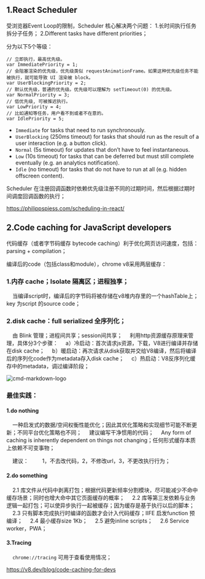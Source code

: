 ## 1.React Scheduler
受浏览器Event Loop的限制，Scheduler 核心解决两个问题：
1.长时间执行任务拆分子任务；
2.Different tasks have different priorities；

分为以下5个等级：
```
// 立即执行，最高优先级。
var ImmediatePriority = 1;
// 会阻塞渲染的优先级，优先级类似 requestAnimationFrame。如果这种优先级任务不能被执行，就可能导致 UI 渲染被 block。
var UserBlockingPriority = 2;
// 默认优先级，普通的优先级。优先级可以理解为 setTimeout(0) 的优先级。
var NormalPriority = 3;
// 低优先级, 可被推迟执行。
var LowPriority = 4;
// 比如通知等任务，用户看不到或者不在意的。
var IdlePriority = 5;
```

* `Immediate` for tasks that need to run synchronously.
* `UserBlocking` (250ms timeout) for tasks that should run as the result of a user interaction (e.g. a button click).
* `Normal` (5s timeout) for updates that don’t have to feel instantaneous.
* `Low` (10s timeout) for tasks that can be deferred but must still complete eventually (e.g. an analytics notification).
* `Idle` (no timeout) for tasks that do not have to run at all (e.g. hidden offscreen content).

Scheduler 在注册回调函数时依赖优先级注册不同的过期时间，然后根据过期时间调度回调函数的执行；

https://philippspiess.com/scheduling-in-react/

## 2.Code caching for JavaScript developers
代码缓存（或者字节码缓存 bytecode caching）利于优化网页访问速度，包括：parsing + compilation；

编译后的code（包括class和module），chrome v8采用两层缓存：
### 1.内存 cache；Isolate 隔离区；进程独享；
&nbsp;&nbsp;&nbsp;&nbsp;当编译script时，编译后的字节码将被存储在v8堆内存里的一个hashTable上；key 为script 的source code；
### 2.disk cache：full serialized 全序列化；
&nbsp;&nbsp;&nbsp;&nbsp;由 Blink 管理；进程间共享；session间共享；
&nbsp;&nbsp;&nbsp;&nbsp;利用http资源缓存原理来管理，具体分3个步骤：
&nbsp;&nbsp;&nbsp;&nbsp;a）冷启动：首次请求js资源，下载，V8进行编译并存储在disk cache；
&nbsp;&nbsp;&nbsp;&nbsp;b）暖启动：再次请求从disk获取并交给V8编译，然后将编译后的序列化code作为metadata存入disk cache；
&nbsp;&nbsp;&nbsp;&nbsp;c）热启动：V8反序列化缓存中的metadata，调过编译阶段；

![cmd-markdown-logo](https://v8.dev/_img/code-caching-for-devs/overview.svg)

### 最佳实践：
#### 1.do nothing
&nbsp;&nbsp;&nbsp;&nbsp;一种启发式的数据/空间权衡性能优化；因此其优化策略和实现细节可能不断更新；不同平台优化策略也不同；
&nbsp;&nbsp;&nbsp;&nbsp;建议编写干净惯用的代码；
&nbsp;&nbsp;&nbsp;&nbsp;Any form of caching is inherently dependent on things not changing；任何形式缓存本质上依赖不可变事物；

&nbsp;&nbsp;&nbsp;&nbsp;建议：
&nbsp;&nbsp;&nbsp;&nbsp;&nbsp;&nbsp;&nbsp;&nbsp;1，不去改代码，2，不修改url，3，不更改执行行为；

#### 2.do something
&nbsp;&nbsp;&nbsp;&nbsp;2.1 库文件从代码中剥离打包；根据代码更新频率分割模块，尽可能减少不命中缓存场景；同时也增大命中其它页面缓存的概率；
&nbsp;&nbsp;&nbsp;&nbsp;2.2 库等第三发依赖与业务逻辑一起打包；可以使异步执行一起被缓存；因为缓存是基于执行以后的脚本；
&nbsp;&nbsp;&nbsp;&nbsp;2.3 只有脚本完成执行时编译的函数才会计入代码缓存；IIFE 启发function 预编译；
&nbsp;&nbsp;&nbsp;&nbsp;2.4 最小缓存size 1Kb；
&nbsp;&nbsp;&nbsp;&nbsp;2.5 避免inline scripts；
&nbsp;&nbsp;&nbsp;&nbsp;2.6 Service worker，PWA；

#### 3.Tracing
&nbsp;&nbsp;&nbsp;&nbsp;`chrome://tracing` 可用于查看使用情况；


https://v8.dev/blog/code-caching-for-devs